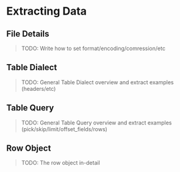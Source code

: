 # Extracting Data

## File Details

> TODO: Write how to set format/encoding/comression/etc

## Table Dialect

> TODO: General Table Dialect overview and extract examples (headers/etc)

## Table Query

> TODO: General Table Query overview and extract examples (pick/skip/limit/offset_fields/rows)

## Row Object

> TODO: The row object in-detail

